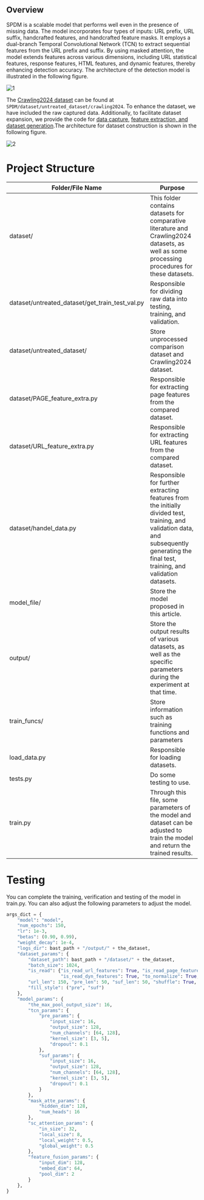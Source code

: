 ## Overview

SPDM is a scalable model that performs well even in the presence of missing data. The model incorporates four types of inputs: URL prefix, URL suffix, handcrafted features, and handcrafted feature masks. It employs a dual-branch Temporal Convolutional Network (TCN) to extract sequential features from the URL prefix and suffix. By using masked attention, the model extends features across various dimensions, including URL statistical features, response features, HTML features, and dynamic features, thereby enhancing detection accuracy. The architecture of the detection model is illustrated in the following figure.

![1](../../1.png)

The [Crawling2024 dataset](https://github.com/su-per-go/SPDM/tree/master/dataset/untreated_dataset/crawling2024) can be found at `SPDM/dataset/untreated_dataset/crawling2024`. To enhance the dataset, we have included the raw captured data. Additionally, to facilitate dataset expansion, we provide the code for [data capture](https://github.com/su-per-go/crawling_url), [feature extraction, and dataset generation](https://github.com/su-per-go/feature_extra).The architecture for dataset construction is shown in the following figure.

![2](../../2.png)

# Project Structure

| Folder/File Name                                | Purpose                                                      |
| ----------------------------------------------- | ------------------------------------------------------------ |
| dataset/                                        | This folder contains datasets for comparative literature and Crawling2024 datasets, as well as some processing procedures for these datasets. |
| dataset/untreated_dataset/get_train_test_val.py | Responsible for dividing raw data into testing, training, and validation. |
| dataset/untreated_dataset/                      | Store unprocessed comparison dataset and Crawling2024 dataset. |
| dataset/PAGE_feature_extra.py                   | Responsible for extracting page features from the compared dataset. |
| dataset/URL_feature_extra.py                    | Responsible for extracting URL features from the compared dataset. |
| dataset/handel_data.py                          | Responsible for further extracting features from the initially divided test, training, and validation data, and subsequently generating the final test, training, and validation datasets. |
| model_file/                                     | Store the model proposed in this article.                    |
| output/                                         | Store the output results of various datasets, as well as the specific parameters during the experiment at that time. |
| train_funcs/                                    | Store information such as training functions and parameters  |
| load_data.py                                    | Responsible for loading datasets.                            |
| tests.py                                        | Do some testing to use.                                      |
| train.py                                        | Through this file, some parameters of the model and dataset can be adjusted to train the model and return the trained results. |

# Testing

You can complete the training, verification and testing of the model in train.py. You can also adjust the following parameters to adjust the model.

```python
args_dict = {
    "model": "model",
    "num_epochs": 150,
    "lr": 1e-3,
    "betas": (0.90, 0.99),
    "weight_decay": 1e-4,
    "logs_dir": bast_path + "/output/" + the_dataset,
    "dataset_params": {
        "dataset_path": bast_path + "/dataset/" + the_dataset,
        "batch_size": 1024,
        "is_read": {"is_read_url_features": True, "is_read_page_features": True, "is_read_res_features": True,
                    "is_read_dyn_features": True, "to_normalize": True, "state_code": None},
        "url_len": 150, "pre_len": 50, "suf_len": 50, "shuffle": True, "train_type": "train_val_test",
        "fill_style": ("pre", "suf")
    },
    "model_params": {
        "the_max_pool_output_size": 16,
        "tcn_params": {
            "pre_params": {
                "input_size": 16,
                "output_size": 128,
                "num_channels": [64, 128],
                "kernel_size": [3, 5],
                "dropout": 0.1
            },
            "suf_params": {
                "input_size": 16,
                "output_size": 128,
                "num_channels": [64, 128],
                "kernel_size": [3, 5],
                "dropout": 0.1
            }
        },
        "mask_atte_params": {
            "hidden_dim": 128,
            "num_heads": 16
        },
        "sc_attention_params": {
            "in_size": 32,
            "local_size": 8,
            "local_weight": 0.5,
            "global_weight": 0.5
        },
        "feature_fusion_params": {
            "input_dim": 128,
            "embed_dim": 64,
            "pool_dim": 2
        }
    },
}
```